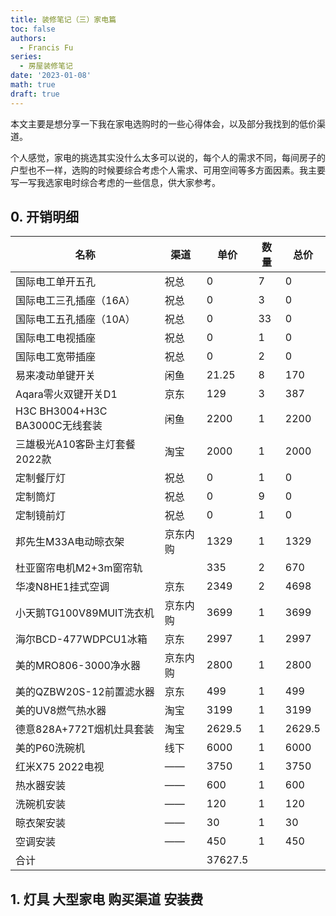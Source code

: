 ```yaml
---
title: 装修笔记（三）家电篇
toc: false
authors:
  - Francis Fu
series:
  - 房屋装修笔记
date: '2023-01-08'
math: true
draft: true
---
```


本文主要是想分享一下我在家电选购时的一些心得体会，以及部分我找到的低价渠道。

<!--more-->

个人感觉，家电的挑选其实没什么太多可以说的，每个人的需求不同，每间房子的户型也不一样，选购的时候要综合考虑个人需求、可用空间等多方面因素。我主要写一写我选家电时综合考虑的一些信息，供大家参考。

## 0. 开销明细

| 名称                         | 渠道   | 单价     | 数量 | 总价      |
|----------------------------|------|--------|----|---------|
| 国际电工单开五孔                   | 祝总   | 0      | 7  | 0       |
| 国际电工三孔插座（16A）              | 祝总   | 0      | 3  | 0       |
| 国际电工五孔插座（10A）              | 祝总   | 0      | 33 | 0       |
| 国际电工电视插座                   | 祝总   | 0      | 1  | 0       |
| 国际电工宽带插座                   | 祝总   | 0      | 2  | 0       |
| 易来凌动单键开关                   | 闲鱼   | 21.25  | 8  | 170     |
| Aqara零火双键开关D1              | 京东   | 129    | 3  | 387     |
| H3C BH3004+H3C BA3000C无线套装 | 闲鱼   | 2200   | 1  | 2200    |
| 三雄极光A10客卧主灯套餐2022款         | 淘宝   | 2000   | 1  | 2000    |
| 定制餐厅灯                      | 祝总   | 0      | 1  | 0       |
| 定制筒灯                       | 祝总   | 0      | 9  | 0       |
| 定制镜前灯                      | 祝总   | 0      | 1  | 0       |
| 邦先生M33A电动晾衣架               | 京东内购 | 1329   | 1  | 1329    |
| 杜亚窗帘电机M2+3m窗帘轨             |      | 335    | 2  | 670     |
| 华凌N8HE1挂式空调                | 京东   | 2349   | 2  | 4698    |
| 小天鹅TG100V89MUIT洗衣机         | 京东内购 | 3699   | 1  | 3699    |
| 海尔BCD-477WDPCU1冰箱          | 京东   | 2997   | 1  | 2997    |
| 美的MRO806-3000净水器           | 京东内购 | 2800   | 1  | 2800    |
| 美的QZBW20S-12前置滤水器          | 京东   | 499    | 1  | 499     |
| 美的UV8燃气热水器                 | 淘宝   | 3199   | 1  | 3199    |
| 德意828A+772T烟机灶具套装             | 淘宝   | 2629.5 | 1  | 2629.5  |
| 美的P60洗碗机                   | 线下   | 6000   | 1  | 6000    |
| 红米X75 2022电视             |   ——   | 3750   | 1  | 3750    |
| 热水器安装                      |  ——    | 600    | 1  | 600     |
| 洗碗机安装                      |   ——   | 120    | 1  | 120     |
| 晾衣架安装                      |   ——   | 30     | 1  | 30      |
| 空调安装                       |   ——   | 450    | 1  | 450     |
| 合计                         |        | 37627.5 |


## 1. 灯具 大型家电 购买渠道 安装费
